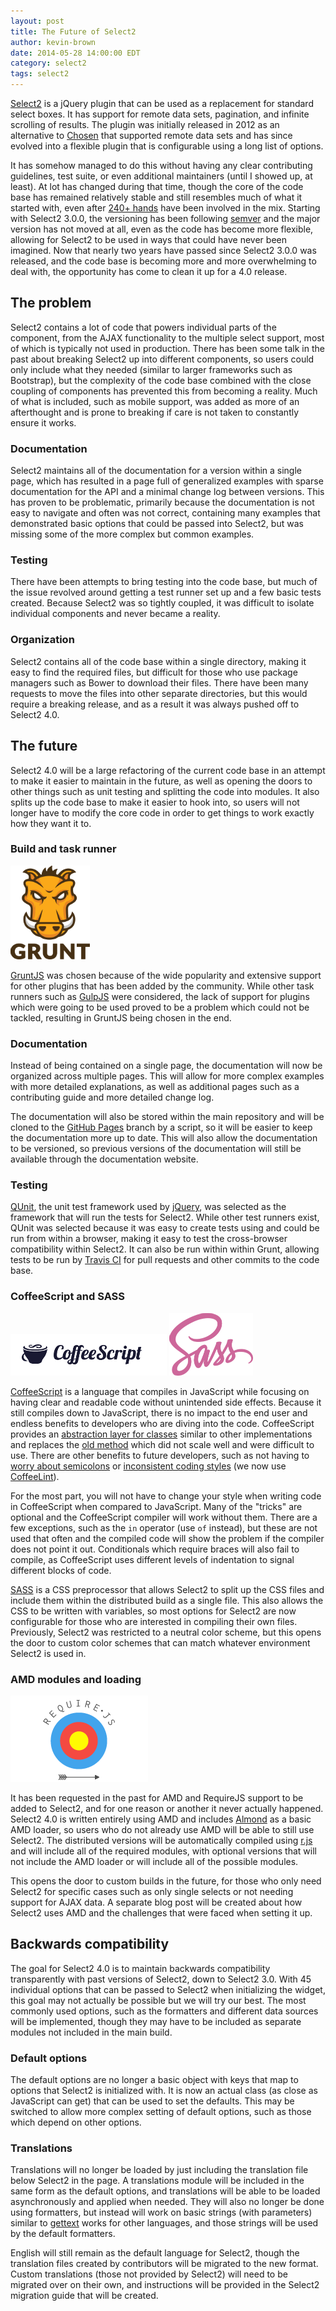```yaml
---
layout: post
title: The Future of Select2
author: kevin-brown
date: 2014-05-28 14:00:00 EDT
category: select2
tags: select2
---
```


[Select2][select2] is a jQuery plugin that can be used as a replacement for
standard select boxes.  It has support for remote data sets, pagination, and
infinite scrolling of results.  The plugin was initially released in 2012 as an
alternative to [Chosen][chosen] that supported remote data sets and has since
evolved into a flexible plugin that is configurable using a long list of
options.

It has somehow managed to do this without having any clear contributing
guidelines, test suite, or even additional maintainers (until I showed up, at
least).  At lot has changed during that time, though the core of the code base
has remained relatively stable and still resembles much of what it started with,
even after [240+ hands][contributors] have been involved in the mix.  Starting
with Select2 3.0.0, the versioning has been following [semver][semver] and the
major version has not moved at all, even as the code has become more flexible,
allowing for Select2 to be used in ways that could have never been imagined.
Now that nearly two years have passed since Select2 3.0.0 was released, and the
code base is becoming more and more overwhelming to deal with, the opportunity
has come to clean it up for a 4.0 release.

## The problem

Select2 contains a lot of code that powers individual parts of the component,
from the AJAX functionality to the multiple select support, most of which is
typically not used in production.  There has been some talk in the past about
breaking Select2 up into different components, so users could only include what
they needed (similar to larger frameworks such as Bootstrap), but the complexity
of the code base combined with the close coupling of components has prevented
this from becoming a reality.  Much of what is included, such as mobile support,
was added as more of an afterthought and is prone to breaking if care is not
taken to constantly ensure it works.

### Documentation

Select2 maintains all of the documentation for a version within a single page,
which has resulted in a page full of generalized examples with sparse
documentation for the API and a minimal change log between versions.  This has
proven to be problematic, primarily because the documentation is not easy to
navigate and often was not correct, containing many examples that demonstrated
basic options that could be passed into Select2, but was missing some of the
more complex but common examples.

### Testing

There have been attempts to bring testing into the code base, but much of the
issue revolved around getting a test runner set up and a few basic tests
created.  Because Select2 was so tightly coupled, it was difficult to isolate
individual components and never became a reality.

### Organization

Select2 contains all of the code base within a single directory, making it easy
to find the required files, but difficult for those who use package managers
such as Bower to download their files.  There have been many requests to move
the files into other separate directories, but this would require a breaking
release, and as a result it was always pushed off to Select2 4.0.

## The future

Select2 4.0 will be a large refactoring of the current code base in an attempt
to make it easier to maintain in the future, as well as opening the doors to
other things such as unit testing and splitting the code into modules.  It also
splits up the code base to make it easier to hook into, so users will not longer
have to modify the core code in order to get things to work exactly how they
want it to.

### Build and task runner

![GruntJS Logo][grunt-logo]

[GruntJS][grunt] was chosen because of the wide popularity and extensive support
for other plugins that has been added by the community.  While other task
runners such as [GulpJS][gulp] were considered, the lack of support for plugins
which were going to be used proved to be a problem which could not be tackled,
resulting in GruntJS being chosen in the end.

### Documentation

Instead of being contained on a single page, the documentation will now be
organized across multiple pages.  This will allow for more complex examples with
more detailed explanations, as well as additional pages such as a contributing
guide and more detailed change log.

The documentation will also be stored within the main repository and will be
cloned to the [GitHub Pages][github-pages] branch by a script, so it will be
easier to keep the documentation more up to date.  This will also allow the
documentation to be versioned, so previous versions of the documentation will
still be available through the documentation website.

### Testing

[QUnit][qunit], the unit test framework used by [jQuery][jquery], was selected
as the framework that will run the tests for Select2.  While other test runners
exist, QUnit was selected because it was easy to create tests using and could be
run from within a browser, making it easy to test the cross-browser
compatibility within Select2.  It can also be run within within Grunt, allowing
tests to be run by [Travis CI][travis-ci] for pull requests and other commits to
the code base.

### CoffeeScript and SASS

![CoffeeScript logo][coffeescript-logo] ![SASS logo][sass-logo]

[CoffeeScript][coffeescript] is a language that compiles in JavaScript while
focusing on having clear and readable code without unintended side effects.
Because it still compiles down to JavaScript, there is no impact to the end
user and endless benefits to developers who are diving into the code.
CoffeeScript provides an [abstraction layer for classes][coffeescript-classes]
similar to other implementations and replaces the [old method][old-classes]
which did not scale well and were difficult to use.  There are other benefits to
future developers, such as not having to [worry about semicolons][semicolons] or
[inconsistent coding styles][coding-style] (we now use
[CoffeeLint][coffeelint]).

For the most part, you will not have to change your style when writing code in
CoffeeScript when compared to JavaScript.  Many of the "tricks" are optional and
the CoffeeScript compiler will work without them.  There are a few exceptions,
such as the `in` operator (use `of` instead), but these are not used that often
and the compiled code will show the problem if the compiler does not point it
out.  Conditionals which require braces will also fail to compile, as
CoffeeScript uses different levels of indentation to signal different blocks of
code.

[SASS][sass] is a CSS preprocessor that allows Select2 to split up the CSS files
and include them within the distributed build as a single file.  This also
allows the CSS to be written with variables, so most options for Select2 are now
configurable for those who are interested in compiling their own files.
Previously, Select2 was restricted to a neutral color scheme, but this opens the
door to custom color schemes that can match whatever environment Select2 is used
in.

### AMD modules and loading

![RequireJS logo][requirejs-logo]

It has been requested in the past for AMD and RequireJS support to be added to
Select2, and for one reason or another it never actually happened.  Select2 4.0
is written entirely using AMD and includes [Almond][almond] as a basic AMD
loader, so users who do not already use AMD will be able to still use Select2.
The distributed versions will be automatically compiled using [r.js][rjs] and
will include all of the required modules, with optional versions that will not
include the AMD loader or will include all of the possible modules.

This opens the door to custom builds in the future, for those who only need
Select2 for specific cases such as only single selects or not needing support
for AJAX data.  A separate blog post will be created about how Select2 uses AMD
and the challenges that were faced when setting it up.

## Backwards compatibility

The goal for Select2 4.0 is to maintain backwards compatibility transparently
with past versions of Select2, down to Select2 3.0.  With 45 individual options
that can be passed to Select2 when initializing the widget, this goal may not
actually be possible but we will try our best.  The most commonly used options,
such as the formatters and different data sources will be implemented, though
they may have to be included as separate modules not included in the main build.

### Default options

The default options are no longer a basic object with keys that map to options
that Select2 is initialized with.  It is now an actual class (as close as
JavaScript can get) that can be used to set the defaults.  This may be switched
to allow more complex setting of default options, such as those which depend on
other options.

### Translations

Translations will no longer be loaded by just including the translation file
below Select2 in the page.  A translations module will be included in the same
form as the default options, and translations will be able to be loaded
asynchronously and applied when needed.  They will also no longer be done using
formatters, but instead will work on basic strings (with parameters) similar to
[gettext][gettext] works for other languages, and those strings will be used by
the default formatters.

English will still remain as the default language for Select2, though the
translation files created by contributors will be migrated to the new format.
Custom translations (those not provided by Select2) will need to be migrated
over on their own, and instructions will be provided in the Select2 migration
guide that will be created.

[almond]: https://github.com/jrburke/almond
[chosen]: http://harvesthq.github.io/chosen/
[coding-style]: https://github.com/ivaynberg/select2/issues/655
[coffeelint]: http://www.coffeelint.org
[coffeescript]: http://coffeescript.org
[coffeescript-classes]: http://coffeescript.org/#classes
[contributors]: https://github.com/ivaynberg/select2/graphs/contributors
[gettext]: https://en.wikipedia.org/wiki/Gettext
[github-pages]: https://pages.github.com/
[grunt]: http://gruntjs.com
[gulp]: http://gulpjs.com
[jquery]: http://jquery.com
[old-classes]: http://michaux.ca/articles/class-based-inheritance-in-javascript
[qunit]: http://qunit.com
[rjs]: https://github.com/jrburke/r.js/
[sass]: http://sass-lang.com
[select2]: http://ivaynberg.github.io/select2/
[semicolons]: http://mislav.uniqpath.com/2010/05/semicolons/
[semver]: http://semver.org
[travis-ci]: https://travis-ci.org

[coffeescript-logo]: /images/logos/coffeescript.png
[grunt-logo]: /images/logos/grunt.png
[requirejs-logo]: /images/logos/requirejs.png
[sass-logo]: /images/logos/sass.png

